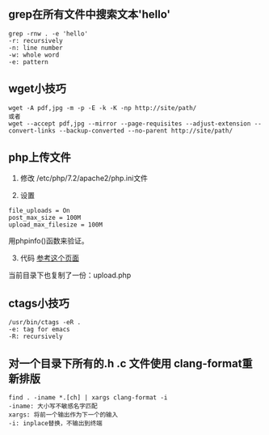 ## grep在所有文件中搜索文本'hello'
```
grep -rnw . -e 'hello'
-r: recursively
-n: line number
-w: whole word
-e: pattern
```

## wget小技巧
```
wget -A pdf,jpg -m -p -E -k -K -np http://site/path/
或者
wget --accept pdf,jpg --mirror --page-requisites --adjust-extension --convert-links --backup-converted --no-parent http://site/path/
```

## php上传文件
1. 修改 /etc/php/7.2/apache2/php.ini文件

2. 设置
```
file_uploads = On
post_max_size = 100M
upload_max_filesize = 100M
```
用phpinfo()函数来验证。

3. 代码
[参考这个页面](https://gist.github.com/taterbase/2688850)

当前目录下也复制了一份：upload.php

## ctags小技巧
```
/usr/bin/ctags -eR .
-e: tag for emacs
-R: recursively
```


## 对一个目录下所有的.h .c 文件使用 clang-format重新排版
```
find . -iname *.[ch] | xargs clang-format -i
-iname: 大小写不敏感名字匹配
xargs: 将前一个输出作为下一个的输入
-i: inplace替换，不输出到终端
```
